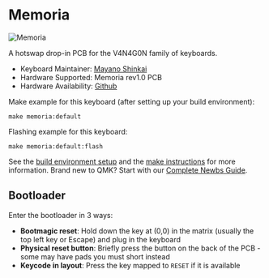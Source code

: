 # Memoria

![Memoria](https://i.imgur.com/81UO4Ft.png)

A hotswap drop-in PCB for the V4N4G0N family of keyboards.

* Keyboard Maintainer: [Mayano Shinkai](https://github.com/mayanoshinkai)
* Hardware Supported: Memoria rev1.0 PCB
* Hardware Availability: [Github](https://github.com/mayanoshinkai/Memoria)

Make example for this keyboard (after setting up your build environment):

    make memoria:default

Flashing example for this keyboard:

    make memoria:default:flash

See the [build environment setup](https://docs.qmk.fm/#/getting_started_build_tools) and the [make instructions](https://docs.qmk.fm/#/getting_started_make_guide) for more information. Brand new to QMK? Start with our [Complete Newbs Guide](https://docs.qmk.fm/#/newbs).

## Bootloader

Enter the bootloader in 3 ways:

* **Bootmagic reset**: Hold down the key at (0,0) in the matrix (usually the top left key or Escape) and plug in the keyboard
* **Physical reset button**: Briefly press the button on the back of the PCB - some may have pads you must short instead
* **Keycode in layout**: Press the key mapped to `RESET` if it is available
